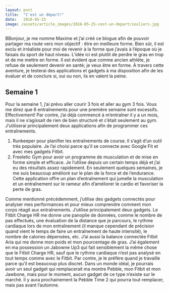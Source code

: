 ```yaml
---
layout: post
title:  "C'est un départ!"
date:   2016-05-25
image: /assets/article_images/2016-05-25-cest-un-depart/souliers.jpg
---
```

BBonjour, je me nomme Maxime et j’ai créé ce blogue afin de pouvoir partager ma route vers mon objectif : être en meilleure forme. Bien sûr, il est exclu et irréaliste pour moi de revenir à la forme que j’avais à l’époque où je faisais du sport de haut niveau. L’idée ici est plutôt de perdre le gras en trop et de me mettre en forme. Il est évident que comme ancien athlète, je refuse de seulement devenir en santé; je veux être en forme. À travers cette aventure, je testerai des applications et gadgets à ma disposition afin de les évaluer et de conclure si, oui ou non, ils en valent la peine.

## Semaine 1

Pour la semaine 1, j’ai prévu aller courir 3 fois et aller au gym 3 fois. Vous me direz que 6 entraînements pour une première semaine sont excessifs. Effectivement! Par contre, j’ai déjà commencé à m’entraîner il y a un mois, mais il ne s’agissait de rien de bien structuré et c’était seulement au gym. J’utiliserai principalement deux applications afin de programmer ces entraînements.

1.	Runkeeper pour planifier les entraînements de course. Il s’agit d’un outil très populaire. Je l’ai choisi parce qu’il se connecte avec Google Fit et avec mes gadgets Fitbit.
2.	Freeletic Gym pour avoir un programme de musculation et de mise en forme simple et efficace. Je l’utilise depuis un certain temps déjà et j’ai eu des résultats assez rapidement. En seulement quelques semaines, je me suis beaucoup amélioré sur le plan de la force et de l’endurance. Cette application offre un plan d’entraînement qui jumelle la musculation et un entraînement sur le rameur afin d’améliorer le cardio et favoriser la perte de gras.

Comme mentionné précédemment, j’utilise des gadgets connectés pour analyser mes performances et pour mieux comprendre comment mon corps réagit aux entraînements. J’utilise principalement deux gadgets. Le Fitbit Charge HR me donne une panoplie de données, comme le nombre de pas effectués, une évaluation de la distance que je parcours, le rythme cardiaque lors de mon entraînement (il manque cependant de précision quand vient le temps de faire un entraînement de haute intensité), le nombre de calories dépensées, etc. J’ai aussi la balance connectée Fitbit Aria qui me donne mon poids et mon pourcentage de gras. J’ai également en ma possession un Jabowne Up3 qui fait sensiblement la même chose que le Fitbit Charge HR, sauf que le rythme cardiaque n’est pas analysé en tout temps comme avec le Fitbit. Par contre, je le préfère quand je travaille parce qu’il est beaucoup plus discret. Dans un monde idéal, je pourrais avoir un seul gadget qui remplacerait ma montre Pebble, mon Fitbit et mon Jawbone, mais pour le moment, aucun gadget de ce type n’existe sur le marché. Il y aura prochainement la Pebble Time 2 qui pourra tout remplacer, mais pas avant l’automne.
